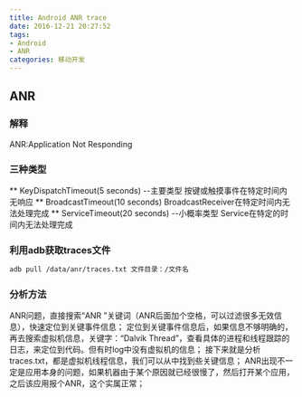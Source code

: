 ```yaml
---
title: Android ANR trace
date: 2016-12-21 20:27:52
tags: 
- Android
- ANR
categories: 移动开发
---
```


## ANR
### 解释
ANR:Application Not Responding
### 三种类型
** KeyDispatchTimeout(5 seconds) --主要类型
按键或触摸事件在特定时间内无响应
** BroadcastTimeout(10 seconds)
BroadcastReceiver在特定时间内无法处理完成
** ServiceTimeout(20 seconds) --小概率类型
Service在特定的时间内无法处理完成

### 利用adb获取traces文件
```bash
adb pull /data/anr/traces.txt 文件目录：/文件名
```

### 分析方法
ANR问题，直接搜索“ANR ”关键词（ANR后面加个空格，可以过滤很多无效信息），快速定位到关键事件信息；
定位到关键事件信息后，如果信息不够明确的，再去搜索虚拟机信息，关键字：“Dalvik Thread”，查看具体的进程和线程跟踪的日志，来定位到代码。但有时log中没有虚拟机的信息；
接下来就是分析traces.txt，都是虚拟机线程信息，我们可以从中找到些关键信息；
ANR出现不一定是应用本身的问题，如果机器由于某个原因就已经很慢了，然后打开某个应用，之后该应用报个ANR，这个实属正常；